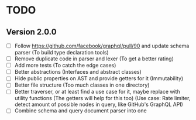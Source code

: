 # TODO

## Version 2.0.0

* [ ] Follow https://github.com/facebook/graphql/pull/90 and update schema parser (To build type declaration tools)
* [ ] Remove duplicate code in parser and lexer (To get a better rating)
* [ ] Add more tests (To catch the edge cases)
* [ ] Better abstractions (Interfaces and abstract classes)
* [ ] Hide public properties on AST and provide getters for it (Immutability)
* [ ] Better file structure (Too much classes in one directory)
* [ ] Better traverser, or at least find a use case for it, maybe replace with utility functions (The getters will help for this too) (Use case: Rate limiter, detect amount of possible nodes in query, like GitHub's GraphQL API)
* [ ] Combine schema and query document parser into one
